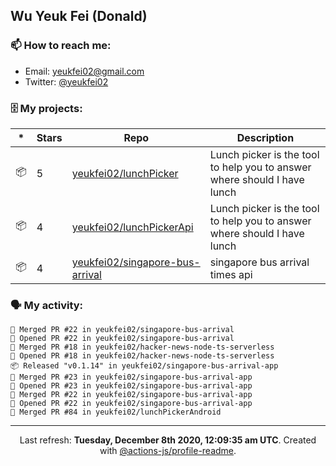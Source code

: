 ## Wu Yeuk Fei (Donald)

### 📫 How to reach me:

- Email: [yeukfei02@gmail.com](yeukfei02@gmail.com)
- Twitter: [@yeukfei02](https://twitter.com/yeukfei02)

### 🗄 My projects:

|*|Stars|Repo|Description|
|---|---|---|---|
| 📦 | 5 | [yeukfei02/lunchPicker](https://github.com/yeukfei02/lunchPicker) | Lunch picker is the tool to help you to answer where should I have lunch |
| 📦 | 4 | [yeukfei02/lunchPickerApi](https://github.com/yeukfei02/lunchPickerApi) | Lunch picker is the tool to help you to answer where should I have lunch |
| 📦 | 4 | [yeukfei02/singapore-bus-arrival](https://github.com/yeukfei02/singapore-bus-arrival) | singapore bus arrival times api |

### 🗣 My activity:

```
🎉 Merged PR #22 in yeukfei02/singapore-bus-arrival
💪 Opened PR #22 in yeukfei02/singapore-bus-arrival
🎉 Merged PR #18 in yeukfei02/hacker-news-node-ts-serverless
💪 Opened PR #18 in yeukfei02/hacker-news-node-ts-serverless
📦 Released "v0.1.14" in yeukfei02/singapore-bus-arrival-app
🎉 Merged PR #23 in yeukfei02/singapore-bus-arrival-app
💪 Opened PR #23 in yeukfei02/singapore-bus-arrival-app
🎉 Merged PR #22 in yeukfei02/singapore-bus-arrival-app
💪 Opened PR #22 in yeukfei02/singapore-bus-arrival-app
🎉 Merged PR #84 in yeukfei02/lunchPickerAndroid
```

<!-- <img src="https://github-readme-stats.vercel.app/api?username=yeukfei02&show_icons=true&count_private=true&theme=radical" />

<img src="https://github-readme-stats.vercel.app/api/top-langs/?username=yeukfei02&theme=radical" /> -->

---

<p align="center">Last refresh: <b>Tuesday, December 8th 2020, 12:09:35 am UTC</b>. Created with <a href=https://github.com/marketplace/actions/profile-readme>@actions-js/profile-readme</a>.</p>
